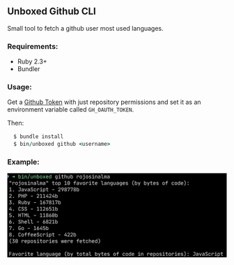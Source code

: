 Unboxed Github CLI
---

Small tool to fetch a github user most used languages.


### Requirements:

* Ruby 2.3+
* Bundler

### Usage: 

Get a [Github Token](https://github.com/settings/tokens) with just repository permissions and set it as an environment variable called `GH_OAUTH_TOKEN`.

Then:

```ruby
  $ bundle install
  $ bin/unboxed github <username> 
```

### Example:

![Example](/unboxed-git.png?raw=true "Optional Title")
